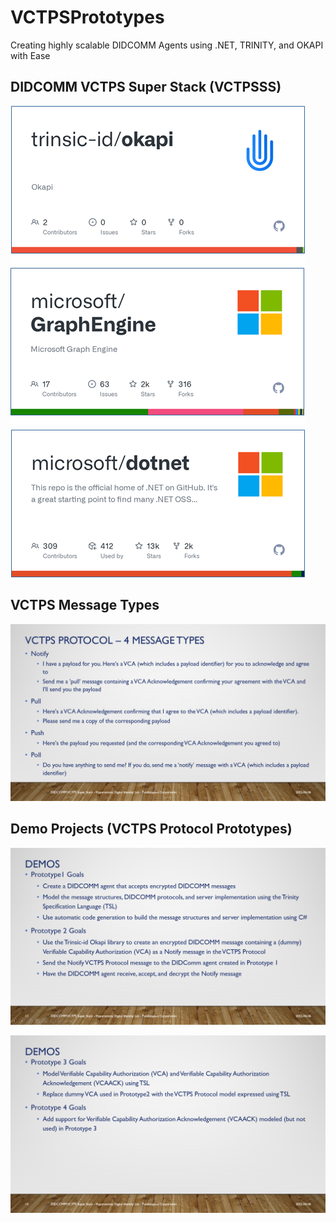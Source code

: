 # VCTPSPrototypes
Creating highly scalable DIDCOMM Agents using .NET,  TRINITY,  and OKAPI with Ease

## DIDCOMM VCTPS Super Stack (VCTPSSS)

![VCTPSSS](./images/3stack.png)

## VCTPS Message Types

![VCTPS Message Types](./images/msgtypes.png)

## Demo Projects (VCTPS Protocol Prototypes)

![VCTPS Protocol Prototypes](./images/demos1.png)


![VCTPS Protocol Prototypes](./images/demos2.png)
